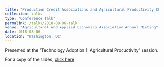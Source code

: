```yaml
---
title: "Production Credit Associations and Agricultural Productivity Change in the United States, 1920-1940"
collection: talks
type: "Conference Talk"
permalink: /talks/2018-08-06-talk
venue: "Agricultural and Applied Economics Association Annual Meeting"
date: 2018-08-06
location: "Washington, DC"
---
```


Presented at the "Technology Adoption 1: Agricultural Productivity" session.

For a copy of the slides, [click here](http://jphutch.github.io/files/farm_credit_AAEA_pres.pdf)